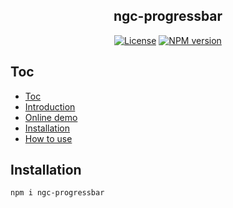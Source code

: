 <p align="center">
  <h2 align="center"> ngc-progressbar</h2>
</p>
<p align="center">
  <a href="https://opensource.org/licenses/MIT"><img src="https://img.shields.io/badge/License-MIT-yellow.svg" alt="License"></a>
  <a href="https://www.npmjs.com/package/ngc-progressbar"><img src="https://badge.fury.io/js/ngc-progressbar.svg" alt="NPM version"></a>
</p>

## Toc

- [Toc](#toc)
- [Introduction](#introduction)
- [Online demo](#online-demo)
- [Installation](#installation)
- [How to use](#how-to-use)

## Installation

```
npm i ngc-progressbar
```
